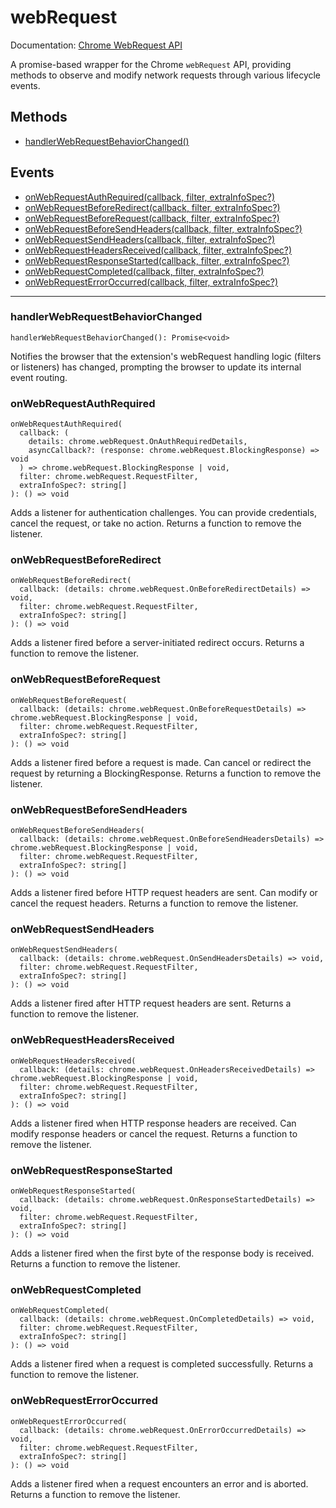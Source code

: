 # webRequest

Documentation: [Chrome WebRequest API](https://developer.chrome.com/docs/extensions/reference/webRequest)

A promise-based wrapper for the Chrome `webRequest` API, providing methods to observe and modify network requests through various lifecycle events.

## Methods

- [handlerWebRequestBehaviorChanged()](#handlerWebRequestBehaviorChanged)

## Events

- [onWebRequestAuthRequired(callback, filter, extraInfoSpec?)](#onWebRequestAuthRequired)
- [onWebRequestBeforeRedirect(callback, filter, extraInfoSpec?)](#onWebRequestBeforeRedirect)
- [onWebRequestBeforeRequest(callback, filter, extraInfoSpec?)](#onWebRequestBeforeRequest)
- [onWebRequestBeforeSendHeaders(callback, filter, extraInfoSpec?)](#onWebRequestBeforeSendHeaders)
- [onWebRequestSendHeaders(callback, filter, extraInfoSpec?)](#onWebRequestSendHeaders)
- [onWebRequestHeadersReceived(callback, filter, extraInfoSpec?)](#onWebRequestHeadersReceived)
- [onWebRequestResponseStarted(callback, filter, extraInfoSpec?)](#onWebRequestResponseStarted)
- [onWebRequestCompleted(callback, filter, extraInfoSpec?)](#onWebRequestCompleted)
- [onWebRequestErrorOccurred(callback, filter, extraInfoSpec?)](#onWebRequestErrorOccurred)

---

<a name="handlerWebRequestBehaviorChanged"></a>

### handlerWebRequestBehaviorChanged

```
handlerWebRequestBehaviorChanged(): Promise<void>
```

Notifies the browser that the extension's webRequest handling logic (filters or listeners) has changed, prompting the browser to update its internal event routing.

<a name="onWebRequestAuthRequired"></a>

### onWebRequestAuthRequired

```
onWebRequestAuthRequired(
  callback: (
    details: chrome.webRequest.OnAuthRequiredDetails,
    asyncCallback?: (response: chrome.webRequest.BlockingResponse) => void
  ) => chrome.webRequest.BlockingResponse | void,
  filter: chrome.webRequest.RequestFilter,
  extraInfoSpec?: string[]
): () => void
```

Adds a listener for authentication challenges. You can provide credentials, cancel the request, or take no action. Returns a function to remove the listener.

<a name="onWebRequestBeforeRedirect"></a>

### onWebRequestBeforeRedirect

```
onWebRequestBeforeRedirect(
  callback: (details: chrome.webRequest.OnBeforeRedirectDetails) => void,
  filter: chrome.webRequest.RequestFilter,
  extraInfoSpec?: string[]
): () => void
```

Adds a listener fired before a server-initiated redirect occurs. Returns a function to remove the listener.

<a name="onWebRequestBeforeRequest"></a>

### onWebRequestBeforeRequest

```
onWebRequestBeforeRequest(
  callback: (details: chrome.webRequest.OnBeforeRequestDetails) => chrome.webRequest.BlockingResponse | void,
  filter: chrome.webRequest.RequestFilter,
  extraInfoSpec?: string[]
): () => void
```

Adds a listener fired before a request is made. Can cancel or redirect the request by returning a BlockingResponse. Returns a function to remove the listener.

<a name="onWebRequestBeforeSendHeaders"></a>

### onWebRequestBeforeSendHeaders

```
onWebRequestBeforeSendHeaders(
  callback: (details: chrome.webRequest.OnBeforeSendHeadersDetails) => chrome.webRequest.BlockingResponse | void,
  filter: chrome.webRequest.RequestFilter,
  extraInfoSpec?: string[]
): () => void
```

Adds a listener fired before HTTP request headers are sent. Can modify or cancel the request headers. Returns a function to remove the listener.

<a name="onWebRequestSendHeaders"></a>

### onWebRequestSendHeaders

```
onWebRequestSendHeaders(
  callback: (details: chrome.webRequest.OnSendHeadersDetails) => void,
  filter: chrome.webRequest.RequestFilter,
  extraInfoSpec?: string[]
): () => void
```

Adds a listener fired after HTTP request headers are sent. Returns a function to remove the listener.

<a name="onWebRequestHeadersReceived"></a>

### onWebRequestHeadersReceived

```
onWebRequestHeadersReceived(
  callback: (details: chrome.webRequest.OnHeadersReceivedDetails) => chrome.webRequest.BlockingResponse | void,
  filter: chrome.webRequest.RequestFilter,
  extraInfoSpec?: string[]
): () => void
```

Adds a listener fired when HTTP response headers are received. Can modify response headers or cancel the request. Returns a function to remove the listener.

<a name="onWebRequestResponseStarted"></a>

### onWebRequestResponseStarted

```
onWebRequestResponseStarted(
  callback: (details: chrome.webRequest.OnResponseStartedDetails) => void,
  filter: chrome.webRequest.RequestFilter,
  extraInfoSpec?: string[]
): () => void
```

Adds a listener fired when the first byte of the response body is received. Returns a function to remove the listener.

<a name="onWebRequestCompleted"></a>

### onWebRequestCompleted

```
onWebRequestCompleted(
  callback: (details: chrome.webRequest.OnCompletedDetails) => void,
  filter: chrome.webRequest.RequestFilter,
  extraInfoSpec?: string[]
): () => void
```

Adds a listener fired when a request is completed successfully. Returns a function to remove the listener.

<a name="onWebRequestErrorOccurred"></a>

### onWebRequestErrorOccurred

```
onWebRequestErrorOccurred(
  callback: (details: chrome.webRequest.OnErrorOccurredDetails) => void,
  filter: chrome.webRequest.RequestFilter,
  extraInfoSpec?: string[]
): () => void
```

Adds a listener fired when a request encounters an error and is aborted. Returns a function to remove the listener.

